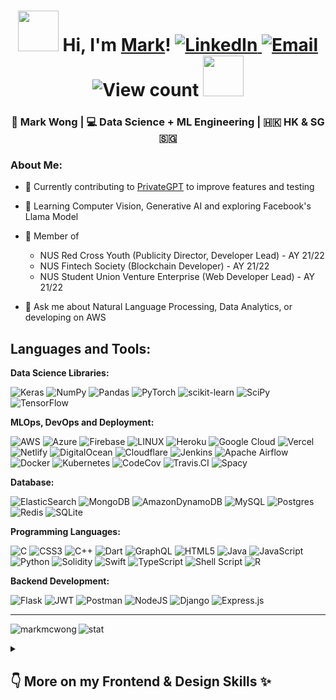 <h1 align="center">
  <img src="https://media.giphy.com/media/WUlplcMpOCEmTGBtBW/giphy.gif" width="65">
  Hi, I'm <a href="https://drive.google.com/file/d/1pbD2xig95pxL7qD6h5XFm6_p1hOpScn6/view?usp=sharing">Mark</a>! 
  <a href="https://linkedin.com/in/markmcwong">
    <img src="https://img.shields.io/badge/LinkedIn-%230077B5.svg?logo=linkedin&logoColor=white" alt="LinkedIn">
  </a>
  <a href="mailto:mcwong@u.nus.edu">
    <img src="https://img.shields.io/badge/Email-%23E34F26.svg?logo=maildotru&logoColor=white" alt="Email">
  </a>
  <img src="https://komarev.com/ghpvc/?username=markmcwong&label=Profile%20views&color=0e75b6&style=flat" alt="View count">
  <img src="https://media.giphy.com/media/WUlplcMpOCEmTGBtBW/giphy.gif" width="65">
</h2>  

<h3 align="center">
🙎 Mark Wong | 💻 Data Science + ML Engineering | 🇭🇰 HK & SG 🇸🇬
</h2>

### About Me:


- 🔭 Currently contributing to [PrivateGPT](https://github.com/imartinez/privateGPT) to improve features and testing

- 🌱 Learning Computer Vision, Generative AI and exploring Facebook's Llama Model

- 👯 Member of 
  -  NUS Red Cross Youth (Publicity Director, Developer Lead) - AY 21/22
  -  NUS Fintech Society (Blockchain Developer) - AY 21/22
  -  NUS Student Union Venture Enterprise (Web Developer Lead) - AY 21/22

- 💬 Ask me about Natural Language Processing, Data Analytics, or developing on AWS

<h2 align="left">Languages and Tools:</h3>

**Data Science Libraries:**

![Keras](https://img.shields.io/badge/Keras-%23D00000.svg?style=for-the-badge&logo=Keras&logoColor=white) ![NumPy](https://img.shields.io/badge/numpy-%23013243.svg?style=for-the-badge&logo=numpy&logoColor=white) ![Pandas](https://img.shields.io/badge/pandas-%23150458.svg?style=for-the-badge&logo=pandas&logoColor=white) ![PyTorch](https://img.shields.io/badge/PyTorch-%23EE4C2C.svg?style=for-the-badge&logo=PyTorch&logoColor=white) ![scikit-learn](https://img.shields.io/badge/scikit--learn-%23F7931E.svg?style=for-the-badge&logo=scikit-learn&logoColor=white) ![SciPy](https://img.shields.io/badge/SciPy-%230C55A5.svg?style=for-the-badge&logo=scipy&logoColor=%white) ![TensorFlow](https://img.shields.io/badge/TensorFlow-%23FF6F00.svg?style=for-the-badge&logo=TensorFlow&logoColor=white)

**MLOps, DevOps and Deployment:**

![AWS](https://img.shields.io/badge/AWS-%23FF9900.svg?style=for-the-badge&logo=amazon-aws&logoColor=white) ![Azure](https://img.shields.io/badge/azure-%230072C6.svg?style=for-the-badge&logo=azure-devops&logoColor=white) ![Firebase](https://img.shields.io/badge/firebase-%23039BE5.svg?style=for-the-badge&logo=firebase)  ![LINUX](https://img.shields.io/badge/Linux-FCC624?style=for-the-badge&logo=linux&logoColor=black)
 ![Heroku](https://img.shields.io/badge/heroku-%23430098.svg?style=for-the-badge&logo=heroku&logoColor=white) ![Google Cloud](https://img.shields.io/badge/Google%20Cloud-%234285F4.svg?style=for-the-badge&logo=google-cloud&logoColor=white) ![Vercel](https://img.shields.io/badge/vercel-%23000000.svg?style=for-the-badge&logo=vercel&logoColor=white) ![Netlify](https://img.shields.io/badge/netlify-%23000000.svg?style=for-the-badge&logo=netlify&logoColor=#00C7B7) ![DigitalOcean](https://img.shields.io/badge/DigitalOcean-%230167ff.svg?style=for-the-badge&logo=digitalOcean&logoColor=white) ![Cloudflare](https://img.shields.io/badge/Cloudflare-F38020?style=for-the-badge&logo=Cloudflare&logoColor=white) ![Jenkins](https://img.shields.io/badge/jenkins-%232C5263.svg?style=for-the-badge&logo=jenkins&logoColor=white) ![Apache Airflow](https://img.shields.io/badge/Apache%20Airflow-017CEE?style=for-the-badge&logo=Apache%20Airflow&logoColor=white)![Docker](https://img.shields.io/badge/docker-%230db7ed.svg?style=for-the-badge&logo=docker&logoColor=white) ![Kubernetes](https://img.shields.io/badge/kubernetes-%23326ce5.svg?style=for-the-badge&logo=kubernetes&logoColor=white)  ![CodeCov](https://img.shields.io/badge/codecov-%23ff0077.svg?style=for-the-badge&logo=codecov&logoColor=white) ![Travis.CI](https://img.shields.io/badge/travis%20CI-%23ED8B00.svg?style=for-the-badge&logo=travisci&logoColor=white) ![Spacy](https://img.shields.io/badge/spaCy-%23039BE5.svg?style=for-the-badge&logo=spacy&logoColor=white)

**Database:**

![ElasticSearch](https://img.shields.io/badge/-ElasticSearch-005571?style=for-the-badge&logo=elasticsearch) ![MongoDB](https://img.shields.io/badge/MongoDB-%234ea94b.svg?style=for-the-badge&logo=mongodb&logoColor=white) ![AmazonDynamoDB](https://img.shields.io/badge/Amazon%20DynamoDB-4053D6?style=for-the-badge&logo=Amazon%20DynamoDB&logoColor=white) ![MySQL](https://img.shields.io/badge/mysql-%2300f.svg?style=for-the-badge&logo=mysql&logoColor=white) ![Postgres](https://img.shields.io/badge/postgres-%23316192.svg?style=for-the-badge&logo=postgresql&logoColor=white) ![Redis](https://img.shields.io/badge/redis-%23DD0031.svg?style=for-the-badge&logo=redis&logoColor=white) ![SQLite](https://img.shields.io/badge/sqlite-%2307405e.svg?style=for-the-badge&logo=sqlite&logoColor=white) 

**Programming Languages:**

![C](https://img.shields.io/badge/c-%2300599C.svg?style=for-the-badge&logo=c&logoColor=white) ![CSS3](https://img.shields.io/badge/css3-%231572B6.svg?style=for-the-badge&logo=css3&logoColor=white) ![C++](https://img.shields.io/badge/c++-%2300599C.svg?style=for-the-badge&logo=c%2B%2B&logoColor=white) ![Dart](https://img.shields.io/badge/dart-%230175C2.svg?style=for-the-badge&logo=dart&logoColor=white) ![GraphQL](https://img.shields.io/badge/-GraphQL-E10098?style=for-the-badge&logo=graphql&logoColor=white) ![HTML5](https://img.shields.io/badge/html5-%23E34F26.svg?style=for-the-badge&logo=html5&logoColor=white) ![Java](https://img.shields.io/badge/java-%23ED8B00.svg?style=for-the-badge&logo=java&logoColor=white) ![JavaScript](https://img.shields.io/badge/javascript-%23323330.svg?style=for-the-badge&logo=javascript&logoColor=%23F7DF1E) ![Python](https://img.shields.io/badge/python-3670A0?style=for-the-badge&logo=python&logoColor=ffdd54) ![Solidity](https://img.shields.io/badge/Solidity-%23363636.svg?style=for-the-badge&logo=solidity&logoColor=white) ![Swift](https://img.shields.io/badge/swift-F54A2A?style=for-the-badge&logo=swift&logoColor=white) ![TypeScript](https://img.shields.io/badge/typescript-%23007ACC.svg?style=for-the-badge&logo=typescript&logoColor=white) ![Shell Script](https://img.shields.io/badge/shell_script-%23121011.svg?style=for-the-badge&logo=gnu-bash&logoColor=white) ![R](https://img.shields.io/badge/r-%23276DC3.svg?style=for-the-badge&logo=r&logoColor=white)

**Backend Development:**

![Flask](https://img.shields.io/badge/flask-%23000.svg?style=for-the-badge&logo=flask&logoColor=white) 
![JWT](https://img.shields.io/badge/JWT-black?style=for-the-badge&logo=JSON%20web%20tokens) 
![Postman](https://img.shields.io/badge/Postman-FF6C37?style=for-the-badge&logo=postman&logoColor=white) ![NodeJS](https://img.shields.io/badge/node.js-6DA55F?style=for-the-badge&logo=node.js&logoColor=white)
![Django](https://img.shields.io/badge/django-%23092E20.svg?style=for-the-badge&logo=django&logoColor=white) ![Express.js](https://img.shields.io/badge/express.js-%23404d59.svg?style=for-the-badge&logo=express&logoColor=%2361DAFB) 

---
<p><img align="left" src="https://github-readme-stats.vercel.app/api/top-langs?username=markmcwong&show_icons=true&locale=en&layout=compact" alt="markmcwong" /></p>

![stat](https://github-readme-stats.vercel.app/api?username=markmcwong&theme=default&hide_border=true&include_all_commits=false&count_private=true)

<details>
<summary><h2>👇 More on my Frontend & Design Skills ✨</h2></summary>


### Mobile & Web Development:
![Vue.js](https://img.shields.io/badge/vuejs-%2335495e.svg?style=for-the-badge&logo=vuedotjs&logoColor=%234FC08D) ![Gatsby](https://img.shields.io/badge/Gatsby-%23663399.svg?style=for-the-badge&logo=gatsby&logoColor=white) ![Green Sock](https://img.shields.io/badge/green%20sock-88CE02?style=for-the-badge&logo=greensock&logoColor=white) 
![Flutter](https://img.shields.io/badge/Flutter-%2302569B.svg?style=for-the-badge&logo=Flutter&logoColor=white) ![MUI](https://img.shields.io/badge/MUI-%230081CB.svg?style=for-the-badge&logo=material-ui&logoColor=white) ![Next JS](https://img.shields.io/badge/Next-black?style=for-the-badge&logo=next.js&logoColor=white)  ![IOS](https://img.shields.io/badge/IOS-%2320232a.svg?style=for-the-badge&logo=apple&logoColor=white) ![React Native](https://img.shields.io/badge/react_native-%2320232a.svg?style=for-the-badge&logo=react&logoColor=%2361DAFB) ![React](https://img.shields.io/badge/react-%2320232a.svg?style=for-the-badge&logo=react&logoColor=%2361DAFB) ![Redux](https://img.shields.io/badge/redux-%23593d88.svg?style=for-the-badge&logo=redux&logoColor=white) ![SASS](https://img.shields.io/badge/SASS-hotpink.svg?style=for-the-badge&logo=SASS&logoColor=white) ![Electron.js](https://img.shields.io/badge/Electron-191970?style=for-the-badge&logo=Electron&logoColor=white) ![Webpack](https://img.shields.io/badge/webpack-%238DD6F9.svg?style=for-the-badge&logo=webpack&logoColor=black) ![Vuetify](https://img.shields.io/badge/Vuetify-1867C0?style=for-the-badge&logo=vuetify&logoColor=AEDDFF) ![TailwindCSS](https://img.shields.io/badge/tailwindcss-%2338B2AC.svg?style=for-the-badge&logo=tailwind-css&logoColor=white) ![Chart.js](https://img.shields.io/badge/chart.js-F5788D.svg?style=for-the-badge&logo=chart.js&logoColor=white) ![Expo](https://img.shields.io/badge/expo-1C1E24?style=for-the-badge&logo=expo&logoColor=#D04A37)  

### Design-related:
![Figma](https://img.shields.io/badge/figma-%23F24E1E.svg?style=for-the-badge&logo=figma&logoColor=white) ![Canva](https://img.shields.io/badge/Canva-%2300C4CC.svg?style=for-the-badge&logo=Canva&logoColor=white) ![Framer](https://img.shields.io/badge/Framer-black?style=for-the-badge&logo=framer&logoColor=blue) ![Adobe Illustrator](https://img.shields.io/badge/adobeillustrator-%23FF9A00.svg?style=for-the-badge&logo=adobeillustrator&logoColor=white) ![Adobe Photoshop](https://img.shields.io/badge/adobephotoshop-%2331A8FF.svg?style=for-the-badge&logo=adobephotoshop&logoColor=white) ![Sketch](https://img.shields.io/badge/Sketch-FFB387?style=for-the-badge&logo=sketch&logoColor=black)

</details>
